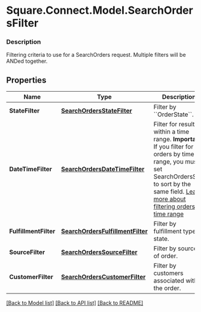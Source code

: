 # Square.Connect.Model.SearchOrdersFilter

### Description

Filtering criteria to use for a SearchOrders request. Multiple filters will be ANDed together.

## Properties

Name | Type | Description | Notes
------------ | ------------- | ------------- | -------------
**StateFilter** | [**SearchOrdersStateFilter**](SearchOrdersStateFilter.md) | Filter by &#x60;&#x60;OrderState&#x60;&#x60;. | [optional] 
**DateTimeFilter** | [**SearchOrdersDateTimeFilter**](SearchOrdersDateTimeFilter.md) | Filter for results within a time range.  __Important:__ If you filter for orders by time range, you must set SearchOrdersSort to sort by the same field. [Learn more about filtering orders by time range](https://developer.squareup.com/docs/orders-api/manage-orders#important-note-on-filtering-orders-by-time-range) | [optional] 
**FulfillmentFilter** | [**SearchOrdersFulfillmentFilter**](SearchOrdersFulfillmentFilter.md) | Filter by fulfillment type or state. | [optional] 
**SourceFilter** | [**SearchOrdersSourceFilter**](SearchOrdersSourceFilter.md) | Filter by source of order. | [optional] 
**CustomerFilter** | [**SearchOrdersCustomerFilter**](SearchOrdersCustomerFilter.md) | Filter by customers associated with the order. | [optional] 



[[Back to Model list]](../README.md#documentation-for-models) [[Back to API list]](../README.md#documentation-for-api-endpoints) [[Back to README]](../README.md)


